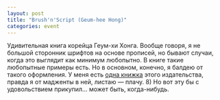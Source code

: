 ```yaml
---
layout: post
title: "Brush'n'Script (Geum-hee Hong)"
categories: event
---
```

Удивительная книга корейца Геум-хи Хонга. Вообще говоря, я не большой сторонник шрифтов на основе прописей, но бывают случаи, когда это выглядит как минимум любопытно. В книге такие любопытные примеры есть. Но в основном, конечно, я балдею от такого оформления. У меня есть [одна книжка](https://quillcraft.livejournal.com/16032.html) этого издательства, правда я от мадженты в ней, листаю — плачу. 8) Но вот эту бы с удовольствием прикупил… может быть, когда-нибудь.

